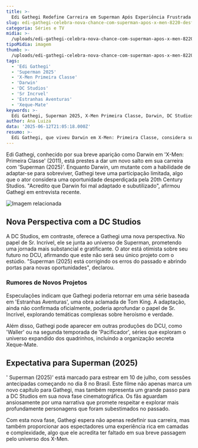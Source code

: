 ```yaml
---
title: >-
  Edi Gathegi Redefine Carreira em Superman Após Experiência Frustrada em X-Men
slug: edi-gathegi-celebra-nova-chance-com-superman-apos-x-men-8220-desfazendo-os-erros-8221
categoria: Séries e TV
midia: >-
  /uploads/edi-gathegi-celebra-nova-chance-com-superman-apos-x-men-8220-desfazendo-os-erros-8221-thumb.png
tipoMidia: imagem
thumb: >-
  /uploads/edi-gathegi-celebra-nova-chance-com-superman-apos-x-men-8220-desfazendo-os-erros-8221-thumb.png
tags:
  - 'Edi Gathegi'
  - 'Superman 2025'
  - 'X-Men Primeira Classe'
  - 'Darwin'
  - 'DC Studios'
  - 'Sr Incrvel'
  - 'Estranhas Aventuras'
  - 'Xeque-Mate'
keywords: >-
  Edi Gathegi, Superman 2025, X-Men Primeira Classe, Darwin, DC Studios, Sr. Incrível, Estranhas Aventuras, Xeque-Mate
author: Ana Luiza
data: '2025-06-12T21:05:18.000Z'
resumo: >-
  Edi Gathegi, que viveu Darwin em X-Men: Primeira Classe, considera sua nova participação em Superman (2025) uma oportunidade de corrigir os erros do passado. O ator expressa entusiasmo com a abordagem da DC Studios, que promete explorar melhor seu potencial.
---
```


Edi Gathegi, conhecido por sua breve aparição como Darwin em 'X-Men: Primeira Classe' (2011), está prestes a dar um novo salto em sua carreira com 'Superman (2025)'. Enquanto Darwin, um mutante com a habilidade de adaptar-se para sobreviver, Gathegi teve uma participação limitada, algo que o ator considera uma oportunidade desperdiçada pela 20th Century Studios. "Acredito que Darwin foi mal adaptado e subutilizado", afirmou Gathegi em entrevista recente.

![Imagem relacionada](/uploads/edi-gathegi-celebra-nova-chance-com-superman-apos-x-men-8220-desfazendo-os-erros-8221-0.png)

## Nova Perspectiva com a DC Studios
A DC Studios, em contraste, oferece a Gathegi uma nova perspectiva. No papel de Sr. Incrível, ele se junta ao universo de Superman, prometendo uma jornada mais substancial e gratificante. O ator está otimista sobre seu futuro no DCU, afirmando que este não será seu único projeto com o estúdio. "Superman (2025) está corrigindo os erros do passado e abrindo portas para novas oportunidades", declarou.

### Rumores de Novos Projetos
Especulações indicam que Gathegi poderia retornar em uma série baseada em 'Estranhas Aventuras', uma obra aclamada de Tom King. A adaptação, ainda não confirmada oficialmente, poderia aprofundar o papel de Sr. Incrível, explorando temáticas complexas sobre heroísmo e verdade.

Além disso, Gathegi pode aparecer em outras produções do DCU, como 'Waller' ou na segunda temporada de 'Pacificador', séries que exploram o universo expandido dos quadrinhos, incluindo a organização secreta Xeque-Mate.

## Expectativa para Superman (2025)
' Superman (2025)' está marcado para estrear em 10 de julho, com sessões antecipadas começando no dia 8 no Brasil. Este filme não apenas marca um novo capítulo para Gathegi, mas também representa um grande passo para a DC Studios em sua nova fase cinematográfica. Os fãs aguardam ansiosamente por uma narrativa que promete respeitar e explorar mais profundamente personagens que foram subestimados no passado.

Com esta nova fase, Gathegi espera não apenas redefinir sua carreira, mas também proporcionar aos espectadores uma experiência rica em camadas e complexidade, algo que ele acredita ter faltado em sua breve passagem pelo universo dos X-Men.